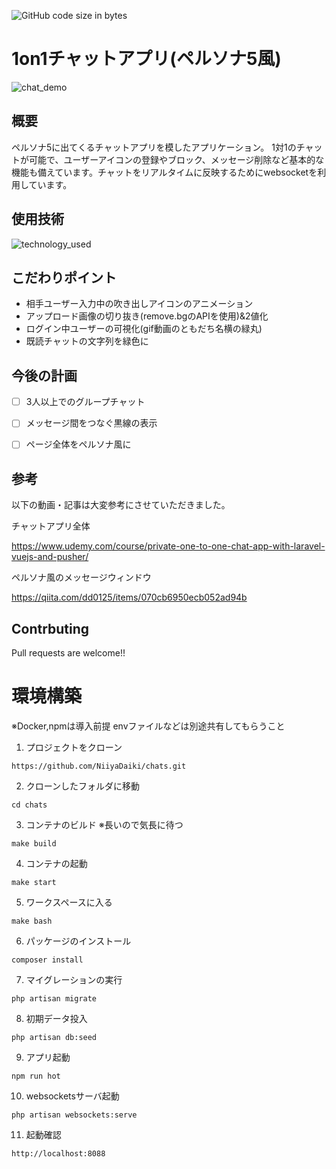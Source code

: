 ![GitHub code size in bytes](https://img.shields.io/github/languages/code-size/NiiyaDaiki/chats)
# 1on1チャットアプリ(ペルソナ5風)

![chat_demo](https://user-images.githubusercontent.com/56012694/102016927-e0c7fb80-3da6-11eb-8b6a-2bb4a9f5d47b.gif)


## 概要
ペルソナ5に出てくるチャットアプリを模したアプリケーション。
1対1のチャットが可能で、ユーザーアイコンの登録やブロック、メッセージ削除など基本的な機能も備えています。チャットをリアルタイムに反映するためにwebsocketを利用しています。

## 使用技術
![technology_used](https://user-images.githubusercontent.com/56012694/102021818-f993d980-3dc5-11eb-88ba-5ae56198431e.png)

## こだわりポイント
- 相手ユーザー入力中の吹き出しアイコンのアニメーション
- アップロード画像の切り抜き(remove.bgのAPIを使用)&2値化
- ログイン中ユーザーの可視化(gif動画のともだち名横の緑丸)
- 既読チャットの文字列を緑色に

## 今後の計画
- [ ] 3人以上でのグループチャット
- [ ] メッセージ間をつなぐ黒線の表示
- [ ] ページ全体をペルソナ風に


## 参考
以下の動画・記事は大変参考にさせていただきました。

チャットアプリ全体

https://www.udemy.com/course/private-one-to-one-chat-app-with-laravel-vuejs-and-pusher/

ペルソナ風のメッセージウィンドウ

https://qiita.com/dd0125/items/070cb6950ecb052ad94b


## Contrbuting
Pull requests are welcome!!

# 環境構築

※Docker,npmは導入前提 envファイルなどは別途共有してもらうこと

1. プロジェクトをクローン

`https://github.com/NiiyaDaiki/chats.git`

2. クローンしたフォルダに移動

`cd chats`

3. コンテナのビルド ※長いので気長に待つ

`make build`

4. コンテナの起動

`make start`

5. ワークスペースに入る

`make bash`

6. パッケージのインストール

`composer install`

7. マイグレーションの実行

`php artisan migrate`

8. 初期データ投入

`php artisan db:seed`

9. アプリ起動

`npm run hot`

10. websocketsサーバ起動

`php artisan websockets:serve`

11. 起動確認

`http://localhost:8088`

